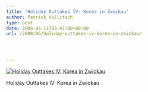 ```yaml
---
title: 'Holiday Outtakes IV: Korea in Zwickau'
author: Patrick Kollitsch
type: post
date: 2008-06-11T03:47:00+00:00
url: /2008/06/holiday-outtakes-iv-korea-in-zwickau/




---
```

<div class="flickr">
  <a href="http://www.flickr.com/photos/schreibblogade/2570223195/" title="Holiday Outtakes IV: Korea in Zwickau"><img src="//farm4.static.flickr.com/3094/2570223195_1b2f3d638b.jpg" alt="Holiday Outtakes IV: Korea in Zwickau" /></a></p> 
  
  <p>
    Holiday Outtakes IV: Korea in Zwickau
  </p>
</div>